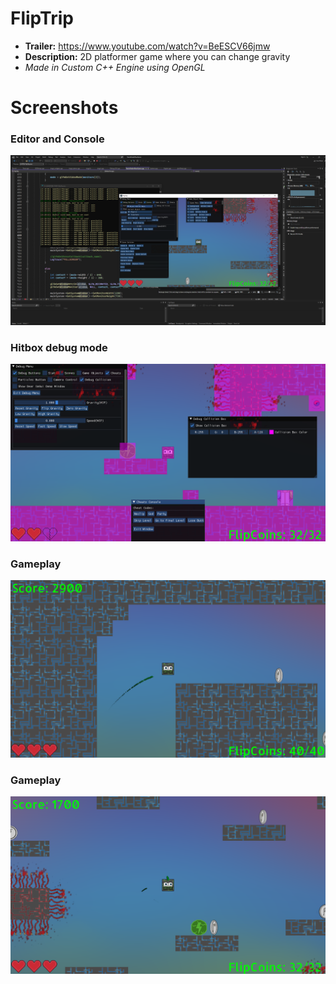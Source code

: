 # FlipTrip
 * **Trailer:**  https://www.youtube.com/watch?v=BeESCV66jmw
 * **Description:** 2D platformer game where you can change gravity
 * *Made in Custom C++ Engine using OpenGL*

# Screenshots
### Editor and Console
![Flip Trip Console](https://github.com/preston-n/FlipTrip/blob/main/Screenshots/FlipTrip_Console.png?raw=true)

### Hitbox debug mode
![Flip Trip Debug](https://github.com/preston-n/FlipTrip/blob/main/Screenshots/FlipTrip_Debug.png?raw=true)

### Gameplay
![Flip Trip Gameplay](https://github.com/preston-n/FlipTrip/blob/main/Screenshots/FlipTrip1.png?raw=true)

### Gameplay
![Flip Trip Gameplay](https://github.com/preston-n/FlipTrip/blob/main/Screenshots/FlipTrip_Gameplay.png?raw=true)
